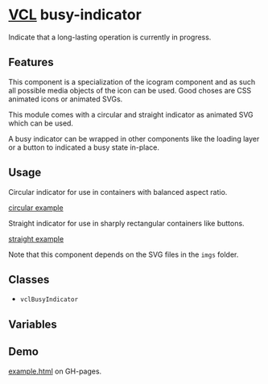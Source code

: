 # [VCL](https://vcl.github.io/) busy-indicator

Indicate that a long-lasting operation is currently in progress.

## Features

This component is a specialization of the icogram component and as such all
possible media objects of the icon can be used.
Good choses are CSS animated icons or animated SVGs.

This module comes with a circular and straight indicator as animated SVG which
can be used.

A busy indicator can be wrapped in other components like the loading layer
or a button to indicated a busy state in-place.

## Usage

Circular indicator for use in containers with balanced aspect ratio.

[circular example](/demo/example-circular.html)

Straight indicator for use in sharply rectangular containers like buttons.

[straight example](/demo/example-straight.html)

Note that this component depends on the SVG files in the `imgs` folder.

## Classes

- `vclBusyIndicator`

## Variables

## Demo

[example.html](/demo/example.html) on GH-pages.
